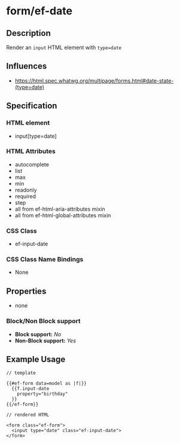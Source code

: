 # form/ef-date

## Description

Render an `input` HTML element with `type=date`



## Influences

* https://html.spec.whatwg.org/multipage/forms.html#date-state-(type=date)


## Specification

### HTML element

* input[type=date]


### HTML Attributes

* autocomplete
* list
* max
* min
* readonly
* required
* step
* all from ef-html-aria-attributes mixin
* all from ef-html-global-attributes mixin


### CSS Class

* ef-input-date


### CSS Class Name Bindings

* None


## Properties

* none



### Block/Non Block support

* **Block support:** *No*
* **Non-Block support:** *Yes*


## Example Usage

```
// template

{{#ef-form data=model as |f|}}
  {{f.input-date
    property="birthday"
  }}
{{/ef-form}}

// rendered HTML

<form class="ef-form">
  <input type="date" class="ef-input-date">
</form>
```
